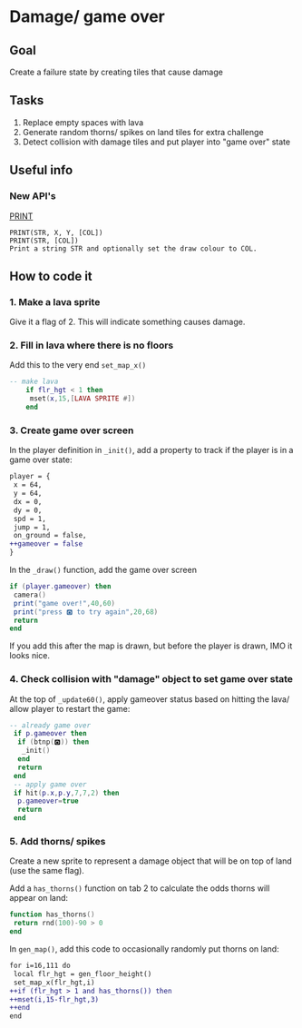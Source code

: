# Damage/ game over
## Goal
Create a failure state by creating tiles that cause damage
## Tasks
1. Replace empty spaces with lava
2. Generate random thorns/ spikes on land tiles for extra challenge
3. Detect collision with damage tiles and put player into "game over" state
## Useful info
### New API's
[PRINT](https://www.lexaloffle.com/dl/docs/pico-8_manual.html#PRINT)
```
PRINT(STR, X, Y, [COL])
PRINT(STR, [COL])
Print a string STR and optionally set the draw colour to COL.
```

## How to code it
### 1. Make a lava sprite

Give it a flag of 2. This will indicate something causes damage.

### 2. Fill in lava where there is no floors

Add this to the very end `set_map_x()`
```lua
-- make lava
	if flr_hgt < 1 then
	 mset(x,15,[LAVA SPRITE #])
	end

```

### 3. Create game over screen

In the player definition in `_init()`, add a property to track if the player is in a game over state:

```diff
player = {
 x = 64,
 y = 64,
 dx = 0,
 dy = 0,
 spd = 1,
 jump = 1,
 on_ground = false,
++gameover = false
}
```

In the `_draw()` function, add the game over screen
```lua
if (player.gameover) then
 camera()
 print("game over!",40,60)
 print("press 🅾️ to try again",20,68)
 return
end
```

If you add this after the map is drawn, but before the player is drawn, IMO it looks nice.

### 4. Check collision with "damage" object to set game over state
At the top of `_update60()`, apply gameover status based on hitting the lava/ allow player to restart the game:

```lua
-- already game over
 if p.gameover then
  if (btnp(🅾️)) then
   _init()
  end
  return
 end
 -- apply game over
 if hit(p.x,p.y,7,7,2) then
  p.gameover=true
  return
 end

```

### 5. Add thorns/ spikes

Create a new sprite to represent a damage object that will be on top of land (use the same flag).

Add a `has_thorns()` function on tab 2 to calculate the odds thorns will appear on land:
```lua
function has_thorns()
 return rnd(100)-90 > 0
end
```

In `gen_map()`, add this code to occasionally randomly put thorns on land:
```diff
for i=16,111 do
 local flr_hgt = gen_floor_height()
 set_map_x(flr_hgt,i)
++if (flr_hgt > 1 and has_thorns()) then
++mset(i,15-flr_hgt,3)
++end
end
```